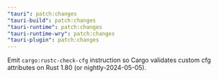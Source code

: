 ```yaml
---
"tauri": patch:changes
"tauri-build": patch:changes
"tauri-runtime": patch:changes
"tauri-runtime-wry": patch:changes
"tauri-plugin": patch:changes
---
```


Emit `cargo:rustc-check-cfg` instruction so Cargo validates custom cfg attributes on Rust 1.80 (or nightly-2024-05-05).
